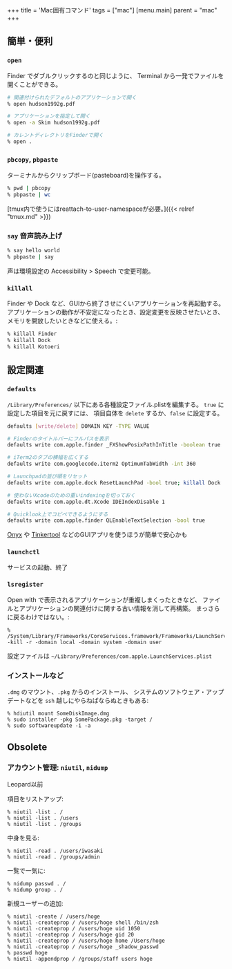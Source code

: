 +++
title = 'Mac固有コマンド'
tags = ["mac"]
[menu.main]
  parent = "mac"
+++

## 簡単・便利

### `open`

Finder でダブルクリックするのと同じように、
Terminal から一発でファイルを開くことができる。

```sh
# 関連付けられたデフォルトのアプリケーションで開く
% open hudson1992g.pdf

# アプリケーションを指定して開く
% open -a Skim hudson1992g.pdf

# カレントディレクトリをFinderで開く
% open .
```

### `pbcopy`, `pbpaste`

ターミナルからクリップボード(pasteboard)を操作する。

```sh
% pwd | pbcopy
% pbpaste | wc
```

[tmux内で使うにはreattach-to-user-namespaceが必要。]({{< relref "tmux.md" >}})


### `say` 音声読み上げ

```sh
% say hello world
% pbpaste | say
```

声は環境設定の Accessibility > Speech で変更可能。


### `killall`

Finder や Dock など、GUIから終了させにくいアプリケーションを再起動する。
アプリケーションの動作が不安定になったとき、設定変更を反映させたいとき、
メモリを開放したいときなどに使える。:

```sh
% killall Finder
% killall Dock
% killall Kotoeri
```


## 設定関連

### `defaults`

`/Library/Preferences/` 以下にある各種設定ファイル.plistを編集する。
`true` に設定した項目を元に戻すには、
項目自体を `delete` するか、`false` に設定する。

```sh
defaults [write/delete] DOMAIN KEY -TYPE VALUE

# Finderのタイトルバーにフルパスを表示
defaults write com.apple.finder _FXShowPosixPathInTitle -boolean true

# iTerm2のタブの横幅を広くする
defaults write com.googlecode.iterm2 OptimumTabWidth -int 360

# Launchpadの並び順をリセット
defaults write com.apple.dock ResetLaunchPad -bool true; killall Dock

# 使わないXcodeのための重いindexingを切っておく
defaults write com.apple.dt.Xcode IDEIndexDisable 1

# Quicklook上でコピペできるようにする
defaults write com.apple.finder QLEnableTextSelection -bool true
```

[Onyx](http://www.titanium.free.fr) や
[Tinkertool](http://www.bresink.com/osx/TinkerTool.html)
などのGUIアプリを使うほうが簡単で安心かも


### `launchctl`

サービスの起動、終了


### `lsregister`

Open with で表示されるアプリケーションが重複しまくったときなど、
ファイルとアプリケーションの関連付けに関する古い情報を消して再構築。
まっさらに戻るわけではない。:

    % /System/Library/Frameworks/CoreServices.framework/Frameworks/LaunchServices.framework/Support/lsregister -kill -r -domain local -domain system -domain user

設定ファイルは `~/Library/Preferences/com.apple.LaunchServices.plist`

### インストールなど

`.dmg` のマウント、`.pkg` からのインストール、
システムのソフトウェア・アップデートなどを
`ssh` 越しにやらねばならぬときもある:

    % hdiutil mount SomeDiskImage.dmg
    % sudo installer -pkg SomePackage.pkg -target /
    % sudo softwareupdate -i -a

## Obsolete

### アカウント管理: `niutil`, `nidump`

Leopard以前

項目をリストアップ:

    % niutil -list . /
    % niutil -list . /users
    % niutil -list . /groups

中身を見る:

    % niutil -read . /users/iwasaki
    % niutil -read . /groups/admin

一覧で一気に:

    % nidump passwd . /
    % nidump group . /

新規ユーザーの追加:

    % niutil -create / /users/hoge
    % niutil -createprop / /users/hoge shell /bin/zsh
    % niutil -createprop / /users/hoge uid 1050
    % niutil -createprop / /users/hoge gid 20
    % niutil -createprop / /users/hoge home /Users/hoge
    % niutil -createprop / /users/hoge _shadow_passwd
    % passwd hoge
    % niutil -appendprop / /groups/staff users hoge
